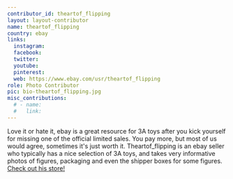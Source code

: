```yaml
---
contributor_id: theartof_flipping
layout: layout-contributor
name: theartof_flipping
country: ebay
links:
  instagram: 
  facebook:
  twitter: 
  youtube:
  pinterest: 
  web: https://www.ebay.com/usr/theartof_flipping
role: Photo Contributor
pic: bio-theartof_flipping.jpg
misc_contributions:
  # - name:  
  #   link: 
---
```

Love it or hate it, ebay is a great resource for 3A toys after you kick yourself for missing one of the official limited sales. You pay more, but most of us would agree, sometimes it's just worth it. Theartof_flipping is an ebay seller who typically has a nice selection of 3A toys, and takes very informative photos of figures, packaging and even the shipper boxes for some figures. <a href="https://www.ebay.com/usr/theartof_flipping" target="_blank">Check out his store!</a>